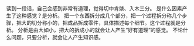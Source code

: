 读到一段话，自己会感到非常有道理，觉得切中肯綮、入木三分。
是什么因素产生了这种感觉？是分析。
把一个东西拆分成几个部分，把一个过程拆分称几个步骤，把大的切分称小的，把成品拆成零件，具体描述每个细节。这个过程就是分析。
分析是由大如小，把大的拆成小的就会让人产生“好有道理”的感觉。
不论什么问题，只要分析，就会让人产生知识感。

